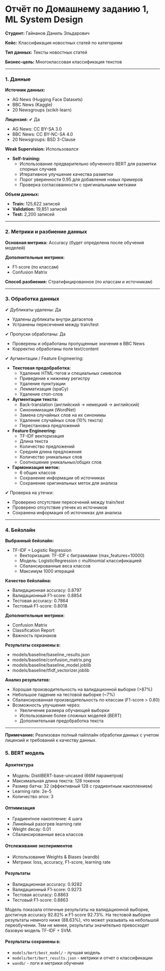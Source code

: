 # Отчёт по Домашнему заданию 1, ML System Design

**Студент:** Гайнанов Даниль Эльдарович

**Кейс:** Классификация новостных статей по категориям

**Тип данных:** Тексты новостных статей

**Бизнес-цель:** Многоклассовая классификация текстов

---

### **1. Данные**

**Источник данных:** 
- AG News (Hugging Face Datasets)
- BBC News (Kaggle)
- 20 Newsgroups (scikit-learn)

**Лицензия:** ✔ Да
- AG News: CC BY-SA 3.0
- BBC News: CC BY-NC-SA 4.0
- 20 Newsgroups: BSD 3-Clause

**Weak Supervision:** Использовался
- **Self-training:**
  - Использование предварительно обученного BERT для разметки спорных случаев
  - Итеративное улучшение качества разметки
  - Порог уверенности 0.95 для добавления новых примеров
  - Проверка согласованности с оригинальными метками

**Объем данных:**
- **Train:** 125,622 записей
- **Validation:** 19,851 записей
- **Test:** 2,200 записей

---

### **2. Метрики и разбиение данных**

**Основная метрика:** Accuracy (будет определена после обучения моделей)

**Дополнительные метрики:** 
- F1-score (по классам)
- Confusion Matrix

**Способ разбиения:** Стратифицированное (по классам и источникам)

---

### **3. Обработка данных**

✔ Дубликаты удалены: Да
- Удалены дубликаты внутри датасетов
- Устранены пересечения между train/test

✔ Пропуски обработаны: Да
- Проверены и обработаны пропущенные значения в BBC News
- Корректно обработаны поля text/content

✔ Аугментации / Feature Engineering: 
- **Текстовая предобработка:**
  - Удаление HTML-тегов и специальных символов
  - Приведение к нижнему регистру
  - Удаление пунктуации
  - Лемматизация (spaCy)
  - Удаление стоп-слов
- **Аугментации текста:**
  - Back-translation (английский -> немецкий -> английский)
  - Синонимизация (WordNet)
  - Замена случайных слов на их синонимы
  - Удаление случайных слов (10% текста)
  - Перестановка предложений
- **Feature Engineering:**
  - TF-IDF векторизация
  - Длина текста
  - Количество предложений
  - Средняя длина предложения
  - Количество уникальных слов
  - Соотношение уникальных/общих слов
- **Гармонизация меток:**
  - 6 общих классов
  - Сохранение информации об источниках
  - Сохранение оригинальных меток для анализа

✔ Проверка на утечки: 
- Проверено отсутствие пересечений между train/test
- Проверено отсутствие утечек из источников
- Сохранена информация об источниках для анализа

---

### **4. Бейзлайн**

**Выбранный бейзлайн:** 
- TF-IDF + Logistic Regression
  - Векторизация: TF-IDF с биграммами (max_features=10000)
  - Модель: LogisticRegression с multinomial классификацией
  - Сбалансированные веса классов
  - Максимум 1000 итераций

**Качество бейзлайна:** 
- Валидационная accuracy: 0.8797
- Валидационный F1-score: 0.8854
- Тестовая accuracy: 0.7864
- Тестовый F1-score: 0.8018

**Дополнительные метрики:**
- Confusion Matrix
- Classification Report
- Важность признаков

**Результаты сохранены в:**
- models/baseline/baseline_results.json
- models/baseline/confusion_matrix.png
- models/baseline/baseline_model.joblib
- models/baseline/tfidf_vectorizer.joblib

**Анализ результатов:**
- Хорошая производительность на валидационной выборке (>87%)
- Небольшое падение на тестовой выборке (~7%)
- Сбалансированная производительность по классам (F1-score > 0.80)
- Возможность улучшения через:
  - Увеличение размера обучающей выборки
  - Использование более сложных моделей (BERT)
  - Дополнительная предобработка текста

---

**Примечание:** Реализован полный пайплайн обработки данных с учетом лицензий и требований к качеству данных.

### **5. BERT модель**

#### Архитектура
- Модель: DistilBERT-base-uncased (66M параметров)
- Максимальная длина текста: 128 токенов
- Размер батча: 32 (эффективный 128 с градиентным накоплением)
- Learning rate: 2e-5
- Количество эпох: 3

#### Оптимизация
- Градиентное накопление: 4 шага
- Линейный разогрев learning rate
- Weight decay: 0.01
- Сбалансированные веса классов

#### Отслеживание экспериментов
- Использование Weights & Biases (wandb)
- Метрики: loss, accuracy, F1-score, learning rate

#### Результаты
- Валидационная accuracy: 0.9282
- Валидационный F1-score: 0.9273
- Тестовая accuracy: 0.8863
- Тестовый F1-score: 0.8863

Модель показала отличные результаты на валидационной выборке, достигнув accuracy 92.82% и F1-score 92.73%. На тестовой выборке результаты немного ниже (88.63%), что может указывать на небольшой переобучении. Тем не менее, результаты значительно превосходят базовую модель TF-IDF + SVM.

#### Результаты сохранены в:
- `models/bert/best_model/` - лучшая модель
- `models/bert/bert_results.json` - метрики и отчет о классификации
- `wandb/` - логи и метрики обучения